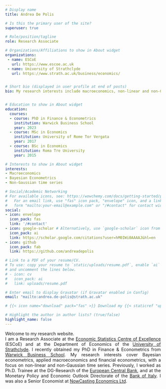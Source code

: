 ```yaml
---
# Display name
title: Andrea De Polis

# Is this the primary user of the site?
superuser: true

# Role/position/tagline
role: Research Associate

# Organizations/Affiliations to show in About widget
organizations:
 - name: ESCoE
   url: https://www.escoe.ac.uk
 - name: University of Strathclyde
   url: https://www.strath.ac.uk/business/economics/


# Short bio (displayed in user profile at end of posts)
bio: My research interests include macroeconomics, non-linear and non-Gaussian time series, forecasting and empirical asset pricing.


# Education to show in About widget
education:
  courses:
  - course: PhD in Finance & Econometrics
    institution: Warwick Business School
    year: 2023
  - course: MSc in Economics
    institution: University of Rome Tor Vergata
    year: 2017
  - course: BSc in Economics
    institution: Roma Tre University
    year: 2015

# Interests to show in About widget
interests:
- Macroeconomics
- Bayesian Econometrics
- Non-Gaussian time series

# Social/Academic Networking
# For available icons, see: https://wowchemy.com/docs/getting-started/page-builder/#icons
#   For an email link, use "fas" icon pack, "envelope" icon, and a link in the
#   form "mailto:your-email@example.com" or "/#contact" for contact widget.
social:
- icon: envelope
  icon_pack: fas
  link: '/#contact'
- icon: google-scholar # Alternatively, use `google-scholar` icon from `ai` icon pack
  icon_pack: ai
  link: https://scholar.google.com/citations?user=hM0IWi0AAAAJ&hl=en
- icon: github
  icon_pack: fab
  link: https://github.com/andreadepolis

# Link to a PDF of your resume/CV.
# To use: copy your resume to `static/uploads/resume.pdf`, enable `ai` icons in `params.toml`,
# and uncomment the lines below.
# - icon: cv
#   icon_pack: ai
#   link: uploads/resume.pdf

# Enter email to display Gravatar (if Gravatar enabled in Config)
email: "mailto:andrea.de-polis@strath.ac.uk"

# {{< icon name="download" pack="fas" >}} Download my {{< staticref "uploads/demo_resume.pdf" "newtab" >}}resumé{{< /staticref >}}.

# Highlight the author in author lists? (true/false)
highlight_name: false
---
```

<div style="text-align: justify">
Welcome to my research website.<br> I am a Research Associate at the <a href="https://www.escoe.ac.uk" target="_blank">Economic Statistics Centre of Excellence</a> (ESCoE) and at the Department of Economics of the <a href="https://www.strath.ac.uk/business/economics/" target+""> University of Strathclyde</a>. I recently obtained my PhD in Finance & Econometrics from <a href="https://www.wbs.ac.uk" target="_blank" rel="noopener noreferrer"> Warwick Business School</a>. My research interests cover Bayesian econometrics, applied macroeconomics and financial econometrics, with a focus on non-linear and non-Gaussian time series. Previously, I worked as Ph.D. Trainee at the DG-Research of the <a href="https://www.ecb.europa.eu/home/html/index.en.html" target="_blank" rel="noopener noreferrer"> European Central Bank</a>, and at the Monetary Policy and Economic Outlook Directorate of the <a href="https://www.bancaditalia.it/homepage/index.html?com.dotmarketing.htmlpage.language=1" target="_blank" rel="noopener noreferrer">Bank of Italy</a>. I was also a Senior Economist at <a href="https://www.now-casting.com/home" target="_blank" rel="noopener noreferrer"> NowCasting Economics Ltd</a>.
</div>
